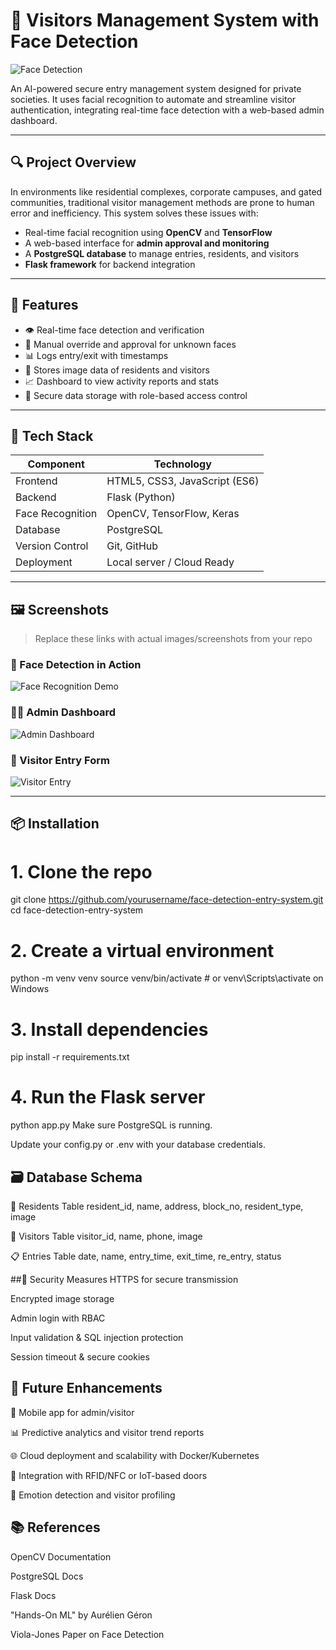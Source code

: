 
# 🧠 Visitors Management System with Face Detection

![Face Detection](https://github.com/user-attachments/assets/58b72fc4-24f5-4cd1-a82a-531e7020129e)


An AI-powered secure entry management system designed for private societies. It uses facial recognition to automate and streamline visitor authentication, integrating real-time face detection with a web-based admin dashboard.

---

## 🔍 Project Overview

In environments like residential complexes, corporate campuses, and gated communities, traditional visitor management methods are prone to human error and inefficiency. This system solves these issues with:

- Real-time facial recognition using **OpenCV** and **TensorFlow**
- A web-based interface for **admin approval and monitoring**
- A **PostgreSQL database** to manage entries, residents, and visitors
- **Flask framework** for backend integration

---

## 🎯 Features

- 👁️ Real-time face detection and verification
- 🔐 Manual override and approval for unknown faces
- 📊 Logs entry/exit with timestamps
- 📸 Stores image data of residents and visitors
- 📈 Dashboard to view activity reports and stats
- 💾 Secure data storage with role-based access control

---

## 🧰 Tech Stack

| Component         | Technology                    |
|------------------|-------------------------------|
| Frontend         | HTML5, CSS3, JavaScript (ES6) |
| Backend          | Flask (Python)                |
| Face Recognition | OpenCV, TensorFlow, Keras     |
| Database         | PostgreSQL                    |
| Version Control  | Git, GitHub                   |
| Deployment       | Local server / Cloud Ready    |

---

## 🖼️ Screenshots

> Replace these links with actual images/screenshots from your repo

### 👤 Face Detection in Action

![Face Recognition Demo](https://github.com/user-attachments/assets/def60cf0-1d58-4948-9086-b12da6619931)


### 🧑‍💼 Admin Dashboard

![Admin Dashboard](https://github.com/user-attachments/assets/2fdede47-6a29-468d-b189-0a1149832a39)

### 📝 Visitor Entry Form

![Visitor Entry](https://github.com/user-attachments/assets/c3d725fc-fdd6-4eba-ac3e-b4da1bcc447e)


---

## 📦 Installation


# 1. Clone the repo
git clone https://github.com/yourusername/face-detection-entry-system.git
cd face-detection-entry-system

# 2. Create a virtual environment
python -m venv venv
source venv/bin/activate  # or venv\Scripts\activate on Windows

# 3. Install dependencies
pip install -r requirements.txt

# 4. Run the Flask server
python app.py
Make sure PostgreSQL is running.

Update your config.py or .env with your database credentials.

## 🗃️ Database Schema
🧍 Residents Table
resident_id, name, address, block_no, resident_type, image

🧑 Visitors Table
visitor_id, name, phone, image

📋 Entries Table
date, name, entry_time, exit_time, re_entry, status

##🚨 Security Measures
HTTPS for secure transmission

Encrypted image storage

Admin login with RBAC

Input validation & SQL injection protection

Session timeout & secure cookies

## 🚀 Future Enhancements
📱 Mobile app for admin/visitor

📊 Predictive analytics and visitor trend reports

🌐 Cloud deployment and scalability with Docker/Kubernetes

🛂 Integration with RFID/NFC or IoT-based doors

👀 Emotion detection and visitor profiling

## 📚 References
OpenCV Documentation

PostgreSQL Docs

Flask Docs

"Hands-On ML" by Aurélien Géron

Viola-Jones Paper on Face Detection


